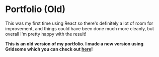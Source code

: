# Portfolio (Old)

This was my first time using React so there's definitely a lot of room for improvement, and things could have been done much more cleanly, but overall I'm pretty happy with the result!

**This is an old version of my portfolio. I made a new version using Gridsome which you can check out [here](https://github.com/MattJarman/portfolio)!**
